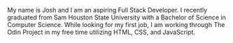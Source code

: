 My name is Josh and I am an aspiring Full Stack Developer. I recently graduated from Sam Houston State University with a Bachelor of Science in Computer Science. While looking for my first job, I am working through The Odin Project in my free time utilizing HTML, CSS, and JavaScript. 
